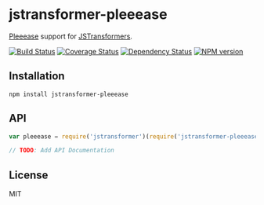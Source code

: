 # jstransformer-pleeease

[Pleeease](http://pleeease.io) support for [JSTransformers](http://github.com/jstransformers).

[![Build Status](https://img.shields.io/travis/jstransformers/jstransformer-pleeease/master.svg)](https://travis-ci.org/jstransformers/jstransformer-pleeease)
[![Coverage Status](https://img.shields.io/codecov/c/github/jstransformers/jstransformer-pleeease/master.svg)](https://codecov.io/gh/jstransformers/jstransformer-pleeease)
[![Dependency Status](https://img.shields.io/david/jstransformers/jstransformer-pleeease/master.svg)](http://david-dm.org/jstransformers/jstransformer-pleeease)
[![NPM version](https://img.shields.io/npm/v/jstransformer-pleeease.svg)](https://www.npmjs.org/package/jstransformer-pleeease)

## Installation

    npm install jstransformer-pleeease

## API

```js
var pleeease = require('jstransformer')(require('jstransformer-pleeease'))

// TODO: Add API Documentation
```

## License

MIT
